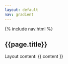 ```yaml
---
layout: default
nav: gradient
---
```

{% include nav.html %}
<div class="main-container">
        <section>
                <div class="container">
                        <div class="row">
                                <div class="col-md-12">
                                        <h1>{{page.title}}</h1>
                                </div>
                        </div>
                </div>
        </section>
        Layout content:  {{ content }}
</div>
